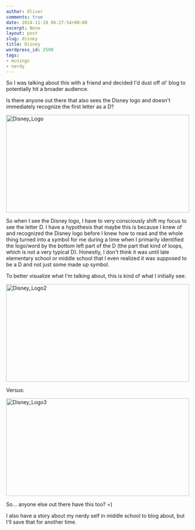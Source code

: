 ```yaml
---
author: Oliver
comments: true
date: 2014-11-10 06:27:54+00:00
excerpt: None
layout: post
slug: disney
title: Disney
wordpress_id: 2590
tags:
- musings
- nerdy
---
```


So I was talking about this with a friend and decided I'd dust off ol' blog to potentially hit a broader audience.

Is there anyone out there that also sees the Disney logo and doesn't immediately recognize the first letter as a D?

<a href="https://www.owiber.com/wp-content/uploads/2014/11/Disney_Logo.png"><img src="https://www.owiber.com/wp-content/uploads/2014/11/Disney_Logo.png" alt="Disney_Logo" width="500" height="266" class="alignnone size-full wp-image-2591" /></a>

So when I see the Disney logo, I have to very consciously shift my focus to see the letter D. I have a hypothesis that maybe this is because I knew of and recognized the Disney logo before I knew how to read and the whole thing turned into a symbol for me during a time when I primarily identified the logo/word by the bottom left part of the D (the part that kind of loops, which is not a very typical D). Honestly, I don't think it was until late elementary school or middle school that I even realized it was supposed to be a D and not just some made up symbol.

To better visualize what I'm talking about, this is kind of what I initially see:

<a href="https://www.owiber.com/wp-content/uploads/2014/11/Disney_Logo2.png"><img src="https://www.owiber.com/wp-content/uploads/2014/11/Disney_Logo2.png" alt="Disney_Logo2" width="500" height="266" class="alignnone size-full wp-image-2592" /></a>

Versus:

<a href="https://www.owiber.com/wp-content/uploads/2014/11/Disney_Logo3.png"><img src="https://www.owiber.com/wp-content/uploads/2014/11/Disney_Logo3.png" alt="Disney_Logo3" width="500" height="266" class="alignnone size-full wp-image-2593" /></a>

So... anyone else out there have this too? =)

I also have a story about my nerdy self in middle school to blog about, but I'll save that for another time.